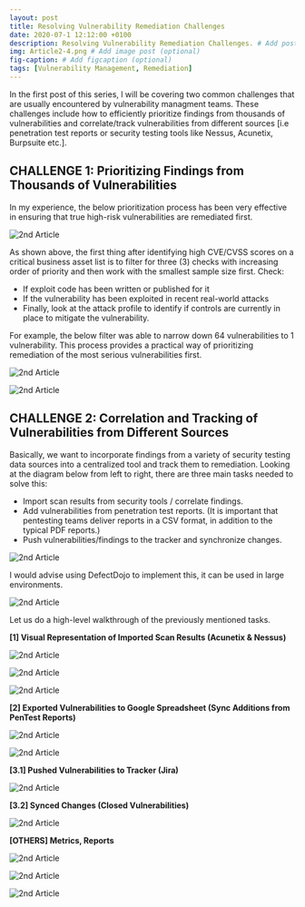 ```yaml
---
layout: post
title: Resolving Vulnerability Remediation Challenges
date: 2020-07-1 12:12:00 +0100
description: Resolving Vulnerability Remediation Challenges. # Add post description (optional)
img: Article2-4.png # Add image post (optional)
fig-caption: # Add figcaption (optional)
tags: [Vulnerability Management, Remediation]
---
```


In the first post of this series, l will be covering two common challenges that are usually encountered by vulnerability managment teams. These challenges include how to efficiently prioritize findings from thousands of vulnerabilities and correlate/track vulnerabilities from different sources [i.e penetration test reports or security testing tools like Nessus, Acunetix, Burpsuite etc.].

## CHALLENGE 1: Prioritizing Findings from Thousands of Vulnerabilities

In my experience, the below prioritization process has been very effective in ensuring that true high-risk vulnerabilities are remediated first. 

![2nd Article]({{site.baseurl}}/assets/img/Article2-1.png)


As shown above, the first thing after identifying high CVE/CVSS scores on a critical business asset list is to filter for three (3) checks with increasing order of priority and then work with the smallest sample size first. Check:
* If exploit code has been written or published for it
* If the vulnerability has been exploited in recent real-world attacks
* Finally, look at the attack profile to identify if controls are currently in place to mitigate the vulnerability.

For example, the below filter was able to narrow down 64 vulnerabilities to 1 vulnerability. This process provides a practical way of prioritizing remediation of the most serious vulnerabilities first. 

![2nd Article]({{site.baseurl}}/assets/img/Article2-2.png)

![2nd Article]({{site.baseurl}}/assets/img/Article2-3.png)


## CHALLENGE 2: Correlation and Tracking of Vulnerabilities from Different Sources

Basically, we want to incorporate findings from a variety of security testing data sources into a centralized tool and track them to remediation. Looking at the diagram below from left to right, there are three main tasks needed to solve this:
* Import scan results from security tools / correlate findings.
* Add vulnerabilities from penetration test reports. (It is important that pentesting teams deliver reports in a CSV format, in addition to the typical PDF reports.)
* Push vulnerabilities/findings to the tracker and synchronize changes.

![2nd Article]({{site.baseurl}}/assets/img/Article2-4.png)

I would advise using DefectDojo to implement this, it can be used in large environments.

![2nd Article]({{site.baseurl}}/assets/img/Article2-5.png)

Let us do a high-level walkthrough of the previously mentioned tasks.

**[1] Visual Representation of Imported Scan Results (Acunetix & Nessus)**

![2nd Article]({{site.baseurl}}/assets/img/Article2-6.png)

![2nd Article]({{site.baseurl}}/assets/img/Article2-7.png)

![2nd Article]({{site.baseurl}}/assets/img/Article2-8.png)


**[2] Exported Vulnerabilities to Google Spreadsheet (Sync Additions from PenTest Reports)**

![2nd Article]({{site.baseurl}}/assets/img/Article2-9.png)

![2nd Article]({{site.baseurl}}/assets/img/Article2-10.png)


**[3.1] Pushed Vulnerabilities to Tracker (Jira)**

![2nd Article]({{site.baseurl}}/assets/img/Article2-11.png)


**[3.2] Synced Changes (Closed Vulnerabilities)**

![2nd Article]({{site.baseurl}}/assets/img/Article2-12.png)


**[OTHERS] Metrics, Reports**

![2nd Article]({{site.baseurl}}/assets/img/Article2-13.png)

![2nd Article]({{site.baseurl}}/assets/img/Article2-14.png)

![2nd Article]({{site.baseurl}}/assets/img/Article2-15.png)
